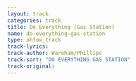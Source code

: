 ```yaml
---
layout: track
categories: track
title: Do Everything (Gas Station)
name: do-everything-gas-station
type: ahfow_track
track-lyrics: 
track-author: Wareham/Phillips
track-sort: "DO EVERYTHING GAS STATION"
track-original: 
---
```

